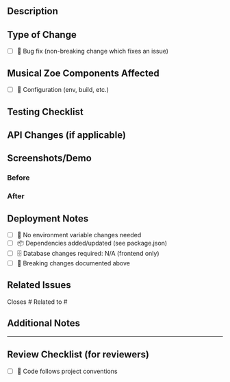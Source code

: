 ## Description

<!-- Provide a bsrief description of the changes in this PR -->

## Type of Change

<!-- Mark the relevant option with an "x" -->

- [ ] 🐛 Bug fix (non-breaking change which fixes an issue)

## Musical Zoe Components Affected

<!-- Check all that apply -->

- [ ] 🔧 Configuration (env, build, etc.)

## Testing Checklist

<!-- Verify that your changes work correctly -->


## API Changes (if applicable)

<!-- If you modified any API routes -->

## Screenshots/Demo

<!-- If UI changes, pleasse add screenshots or GIFs -->
<!-- Before/After screenshots are especially helpful -->

### Before

<!-- Screenshot or description of current state -->

### After

<!-- Screeenshot or description of new state -->

## Deployment Notes

<!-- Any special deployment considerations -->

- [ ] 🔧 No environment variable changes needed
- [ ] 📦 Dependencies added/updated (see package.json)
- [ ] 🗄️ Database changes required: N/A (frontend only)
- [ ] 🔄 Breaking changes documented above

## Related Issues

<!-- Link any related GitHub issues -->

Closes #<!-- issue number -->
Related to #<!-- issue number -->

## Additional Notes

<!-- ANy additional information, context, or explanations -->

---

## Review Checklist (for reviewers)

- [ ] 🎯 Code follows project conventions


